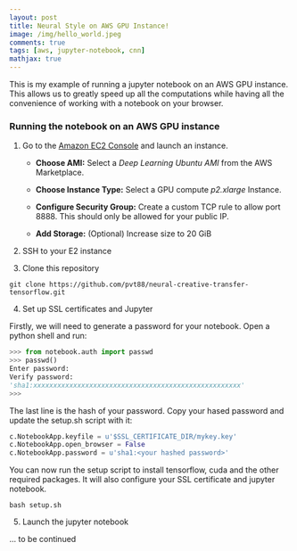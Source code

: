 ```yaml
---
layout: post
title: Neural Style on AWS GPU Instance!
image: /img/hello_world.jpeg
comments: true
tags: [aws, jupyter-notebook, cnn]
mathjax: true
---
```


This is my example of running a jupyter notebook on an AWS GPU instance. This allows us to greatly speed up all the computations while having all the convenience of working with a notebook on your browser.

### Running the notebook on an AWS GPU instance

1. Go to the [Amazon EC2 Console](https://console.aws.amazon.com/ec2/v2/) and launch an instance.

   * **Choose AMI:** Select a *Deep Learning Ubuntu AMI* from the AWS Marketplace.
   
   * **Choose Instance Type:** Select a GPU compute *p2.xlarge* Instance.
      
   * **Configure Security Group:** Create a custom TCP rule to allow port 8888. This should only be allowed for your public IP. 
   
   * **Add Storage:** (Optional) Increase size to 20 GiB
   
2. SSH to your E2 instance

3. Clone this repository
```
git clone https://github.com/pvt88/neural-creative-transfer-tensorflow.git
```

4. Set up SSL certificates and Jupyter

Firstly, we will need to generate a password for your notebook. Open a python shell and run:
```python
>>> from notebook.auth import passwd
>>> passwd()
Enter password: 
Verify password: 
'sha1:xxxxxxxxxxxxxxxxxxxxxxxxxxxxxxxxxxxxxxxxxxxxxxxxxxxx'
>>>
```
The last line is the hash of your password. Copy your hased password and update the setup.sh script with it:
```python
c.NotebookApp.keyfile = u'$SSL_CERTIFICATE_DIR/mykey.key'
c.NotebookApp.open_browser = False
c.NotebookApp.password = u'sha1:<your hashed password>'
```
You can now run the setup script to install tensorflow, cuda and the other required packages. It will also configure your SSL certificate and jupyter notebook.
```
bash setup.sh
```

5. Launch the jupyter notebook

... to be continued